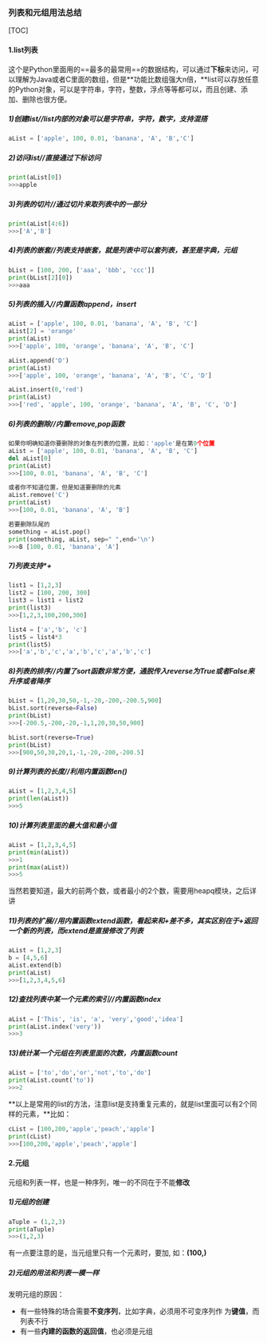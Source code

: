 ### 列表和元组用法总结

[TOC]

#### 1.list列表

这个是Python里面用的==最多的最常用==的数据结构，可以通过**下标**来访问，可以理解为Java或者C里面的数组，但是**功能比数组强大n倍，**list可以存放任意的Python对象，可以是字符串，字符，整数，浮点等等都可以，而且创建、添加、删除也很方便。

##### 1)创建list//list内部的对象可以是字符串，字符，数字，支持混搭

```python
aList = ['apple', 100, 0.01, 'banana', 'A', 'B','C']
```
##### 2)访问list//直接通过下标访问
```python
print(aList[0])
>>>apple
```
##### 3)列表的切片//通过切片来取列表中的一部分
```python
print(aList[4:6])
>>>['A','B']
```
##### 4)列表的嵌套//列表支持嵌套，就是列表中可以套列表，甚至是字典，元组
```python
bList = [100, 200, ['aaa', 'bbb', 'ccc']]
print(bList[2][0])
>>>aaa
```
##### 5)列表的插入//内置函数append，insert
```python
aList = ['apple', 100, 0.01, 'banana', 'A', 'B', 'C']
aList[2] = 'orange'
print(aList)
>>>['apple', 100, 'orange', 'banana', 'A', 'B', 'C']

aList.append('D')
print(aList)
>>>['apple', 100, 'orange', 'banana', 'A', 'B', 'C', 'D']

aList.insert(0,'red')
print(aList)
>>>['red', 'apple', 100, 'orange', 'banana', 'A', 'B', 'C', 'D']
```
##### 6)列表的删除//内置remove,pop函数
```python
如果你明确知道你要删除的对象在列表的位置，比如：'apple'是在第0个位置
aList = ['apple', 100, 0.01, 'banana', 'A', 'B', 'C']
del aList[0]
print(aList)
>>>[100, 0.01, 'banana', 'A', 'B', 'C']

或者你不知道位置，但是知道要删除的元素
aList.remove('C')
print(aList)
>>>[100, 0.01, 'banana', 'A', 'B']

若要删除队尾的
something = aList.pop()
print(something, aList, sep=" ",end='\n')
>>>B [100, 0.01, 'banana', 'A']
```
##### 7)列表支持*+
```python
list1 = [1,2,3]
list2 = [100, 200, 300]
list3 = list1 + list2
print(list3)
>>>[1,2,3,100,200,300]

list4 = ['a','b', 'c']
list5 = list4*3
print(list5)
>>>['a','b','c','a','b','c','a','b','c']
```
##### 8)列表的排序//内置了sort函数非常方便，通脱传入reverse为True或者False来升序或者降序
```python
bList = [1,20,30,50,-1,-20,-200,-200.5,900]
bList.sort(reverse=False)
print(bList)
>>>[-200.5,-200,-20,-1,1,20,30,50,900]

bList.sort(reverse=True)
print(bList)
>>>[900,50,30,20,1,-1,-20,-200,-200.5]
```
##### 9)计算列表的长度//利用内置函数len()
```python
aList = [1,2,3,4,5]
print(len(aList))
>>>5
```
##### 10)计算列表里面的最大值和最小值
```python
aList = [1,2,3,4,5]
print(min(aList))
>>>1
print(max(aList))
>>>5
```
当然若要知道，最大的前两个数，或者最小的2个数，需要用heapq模块，之后详讲
##### 11)列表的扩展//用内置函数extend函数，看起来和+差不多，其实区别在于+返回一个新的列表，而extend是直接修改了列表
```python
aList = [1,2,3]
b = [4,5,6]
aList.extend(b)
print(aList)
>>>[1,2,3,4,5,6]
```
##### 12)查找列表中某一个元素的索引//内置函数index
```python
aList = ['This', 'is', 'a', 'very','good','idea']
print(aList.index('very'))
>>>3
```
##### 13)统计某一个元组在列表里面的次数，内置函数count
```python
aList = ['to','do','or','not','to','do']
print(aList.count('to'))
>>>2
```
**以上是常用的list的方法，注意list是支持重复元素的，就是list里面可以有2个同样的元素，**比如：
```python
cList = [100,200,'apple','peach','apple']
print(cList)
>>>[100,200,'apple','peach','apple']
```

#### 2.元组
元组和列表一样，也是一种序列，唯一的不同在于不能**修改**
##### 1)元组的创建
```python
aTuple = (1,2,3)
print(aTuple)
>>>(1,2,3)
```
有一点要注意的是，当元组里只有一个元素时，要加, 如：**(100,)**
##### 2)元组的用法和列表一模一样
发明元组的原因：
- 有一些特殊的场合需要**不变序列**，比如字典，必须用不可变序列作
  为**键值**，而列表不行
- 有一些**内建的函数的返回值**，也必须是元组

